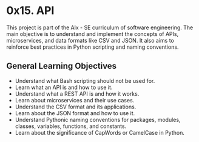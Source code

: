 # 0x15. API

This project is part of the Alx - SE curriculum of software engineering. The main objective is to understand and implement the concepts of APIs, microservices, and data formats like CSV and JSON. It also aims to reinforce best practices in Python scripting and naming conventions.

## General Learning Objectives

- Understand what Bash scripting should not be used for.
- Learn what an API is and how to use it.
- Understand what a REST API is and how it works.
- Learn about microservices and their use cases.
- Understand the CSV format and its applications.
- Learn about the JSON format and how to use it.
- Understand Pythonic naming conventions for packages, modules, classes, variables, functions, and constants.
- Learn about the significance of CapWords or CamelCase in Python.
